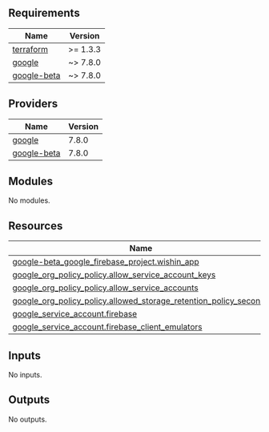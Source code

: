 <!-- BEGIN_TF_DOCS -->
## Requirements

| Name | Version |
|------|---------|
| <a name="requirement_terraform"></a> [terraform](#requirement\_terraform) | >= 1.3.3 |
| <a name="requirement_google"></a> [google](#requirement\_google) | ~> 7.8.0 |
| <a name="requirement_google-beta"></a> [google-beta](#requirement\_google-beta) | ~> 7.8.0 |

## Providers

| Name | Version |
|------|---------|
| <a name="provider_google"></a> [google](#provider\_google) | 7.8.0 |
| <a name="provider_google-beta"></a> [google-beta](#provider\_google-beta) | 7.8.0 |

## Modules

No modules.

## Resources

| Name | Type |
|------|------|
| [google-beta_google_firebase_project.wishin_app](https://registry.terraform.io/providers/hashicorp/google-beta/latest/docs/resources/google_firebase_project) | resource |
| [google_org_policy_policy.allow_service_account_keys](https://registry.terraform.io/providers/hashicorp/google/latest/docs/resources/org_policy_policy) | resource |
| [google_org_policy_policy.allow_service_accounts](https://registry.terraform.io/providers/hashicorp/google/latest/docs/resources/org_policy_policy) | resource |
| [google_org_policy_policy.allowed_storage_retention_policy_seconds](https://registry.terraform.io/providers/hashicorp/google/latest/docs/resources/org_policy_policy) | resource |
| [google_service_account.firebase](https://registry.terraform.io/providers/hashicorp/google/latest/docs/resources/service_account) | resource |
| [google_service_account.firebase_client_emulators](https://registry.terraform.io/providers/hashicorp/google/latest/docs/resources/service_account) | resource |

## Inputs

No inputs.

## Outputs

No outputs.
<!-- END_TF_DOCS -->